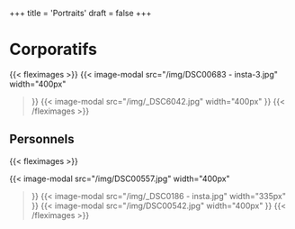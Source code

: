 +++
title = 'Portraits'
draft = false
+++

# Corporatifs
{{< fleximages >}}
{{< image-modal 
    src="/img/DSC00683 - insta-3.jpg" 
    width="400px" 
>}}
{{< image-modal 
    src="/img/_DSC6042.jpg"
    width="400px" 
>}}
{{< /fleximages >}}
## Personnels

{{< fleximages >}}

{{< image-modal 
    src="/img/DSC00557.jpg"
    width="400px" 
>}}
{{< image-modal 
    src="/img/_DSC0186 - insta.jpg"
    width="335px" 
>}}
{{< image-modal 
    src="/img/DSC00542.jpg"
    width="400px" 
>}}
{{< /fleximages >}}